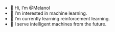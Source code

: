 - 👋 Hi, I’m @Melanol
- 👀 I’m interested in machine learning.
- 🌱 I’m currently learning reinforcement learning.
- :robot: I serve intelligent machines from the future.
